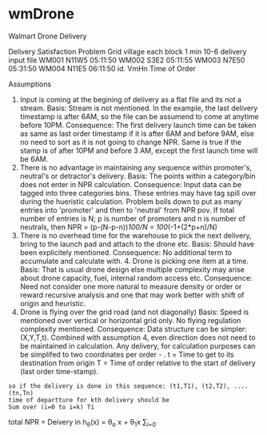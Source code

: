 # wmDrone
Walmart Drone Delivery


Delivery Satisfaction Problem
	Grid village
		each block 1 min
	10-6 delivery
	input file
		WM001 N11W5 05:11:50
		WM002 S3E2 05:11:55
		WM003 N7E50 05:31:50
		WM004 N11E5 06:11:50
		id.   VmHn  Time of Order
    
    
Assumptions
   1. Input is coming at the begining of delivery as a flat file and its not a stream. 
		Basis: Stream is not mentioned. In the example, the last delivery timestamp is after 6AM, so the file can be assumend to come at anytime before 10PM. 
		Consequence: The first delivery launch time can be taken as same as last order timestamp if it is after 6AM and before 9AM, else no need to sort as it is not going to change NPR. Same is true if the stamp is of after 10PM and before 3 AM, except the first launch time will be 6AM. 
   2. There is no advantage in maintaining any sequence within promoter's, neutral's or detractor's delivery.
		Basis: The points within a category/bin does not enter in NPR calculation. 
		Consequence: Input data can be tagged into three categories bins. These entries may have tag spill over during the hueristic calculation. Problem boils down to put as many entries into 'promoter' and then to 'neutral' from NPR pov.
			If total number of entries is N; p is number of promoters and n is number of neutrals, then NPR = (p-(N-p-n))*100/N = 100*(-1+(2*p+n)/N) 
   3. There is no overhead time for the warehouse to pick the next delivery, bring to the launch pad and attach to the drone etc. 
	  Basis: Should have been explicitely mentioned.
    Consequence: No additional term to accumulate and calculate with. 
	4. Drone is picking one item at a time. 
		Basis: That is usual drone design else multiple complexity may arise about drone capacity, fuel, internal random access etc.
		Consequence:   Need not consider one more natural to measure density or order or reward recursive
    analysis and one that may work better with shift of origin and heuristic. 
   5. Drone is flying over the grid road (and not diagonally)
		Basis: Speed is mentioned over vertical or horizontal grid only. No flying regulation complexity mentioned. 
    Consequence: Data structure can be simpler: (X,Y,T,t). Combined with assumption 4, even direction does not need to be maintained 
    in calculation. Any delivery, for calculation purposes can be simplifed to two coordinates per order - .
    t = Time to get to its destination from origin
    T = Time of order relative to the start of delivery (last order time-stamp). 
    
    so if the delivery is done in this sequence: (t1,T1), (t2,T2), .... (tn,Tn)
    time of departture for kth delivery should be
    Sum over (i=0 to i=k) Ti

   total NPR = Deivery in 
   h<sub>&theta;</sub>(x) = &theta;<sub>o</sub> x + &theta;<sub>1</sub>x
&sum;<sub>i=0</sub>
